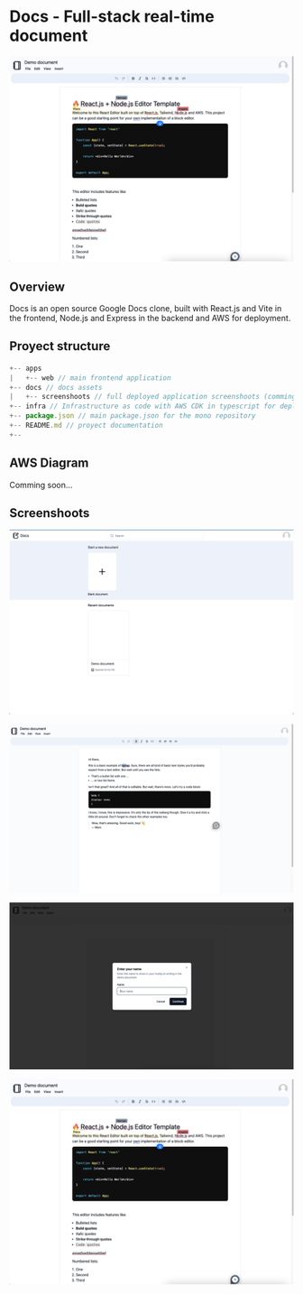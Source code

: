 # Docs - Full-stack real-time document

![Document page in real time](docs/screenshoots/document-page-realtime.png)

## Overview

Docs is an open source Google Docs clone, built with React.js and Vite in the frontend, Node.js and Express in the backend and AWS for deployment.

## Proyect structure

```js
+-- apps
|   +-- web // main frontend application
+-- docs // docs assets
|   +-- screenshoots // full deployed application screenshoots (comming soon)
+-- infra // Infrastructure as code with AWS CDK in typescript for deploying the app (comming soon)
+-- package.json // main package.json for the mono repository
+-- README.md // proyect documentation
+--
```

## AWS Diagram

Comming soon...

## Screenshoots

![Home page](docs/screenshoots/home-page.png)

![Document page](docs/screenshoots/document-page.png)

![Demo document modal](docs/screenshoots/demo-document-modal.png)

![Document page in real time](docs/screenshoots/document-page-realtime.png)

